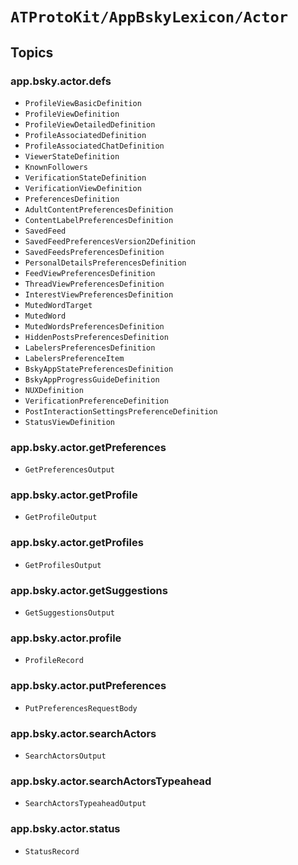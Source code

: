 # ``ATProtoKit/AppBskyLexicon/Actor``

## Topics

### app.bsky.actor.defs

- ``ProfileViewBasicDefinition``
- ``ProfileViewDefinition``
- ``ProfileViewDetailedDefinition``
- ``ProfileAssociatedDefinition``
- ``ProfileAssociatedChatDefinition``
- ``ViewerStateDefinition``
- ``KnownFollowers``
- ``VerificationStateDefinition``
- ``VerificationViewDefinition``
- ``PreferencesDefinition``
- ``AdultContentPreferencesDefinition``
- ``ContentLabelPreferencesDefinition``
- ``SavedFeed``
- ``SavedFeedPreferencesVersion2Definition``
- ``SavedFeedsPreferencesDefinition``
- ``PersonalDetailsPreferencesDefinition``
- ``FeedViewPreferencesDefinition``
- ``ThreadViewPreferencesDefinition``
- ``InterestViewPreferencesDefinition``
- ``MutedWordTarget``
- ``MutedWord``
- ``MutedWordsPreferencesDefinition``
- ``HiddenPostsPreferencesDefinition``
- ``LabelersPreferencesDefinition``
- ``LabelersPreferenceItem``
- ``BskyAppStatePreferencesDefinition``
- ``BskyAppProgressGuideDefinition``
- ``NUXDefinition``
- ``VerificationPreferenceDefinition``
- ``PostInteractionSettingsPreferenceDefinition``
- ``StatusViewDefinition``

### app.bsky.actor.getPreferences
- ``GetPreferencesOutput``

### app.bsky.actor.getProfile
- ``GetProfileOutput``

### app.bsky.actor.getProfiles
- ``GetProfilesOutput``

### app.bsky.actor.getSuggestions
- ``GetSuggestionsOutput``

### app.bsky.actor.profile
- ``ProfileRecord``

### app.bsky.actor.putPreferences
- ``PutPreferencesRequestBody``

### app.bsky.actor.searchActors
- ``SearchActorsOutput``

### app.bsky.actor.searchActorsTypeahead
- ``SearchActorsTypeaheadOutput``

### app.bsky.actor.status
- ``StatusRecord``
